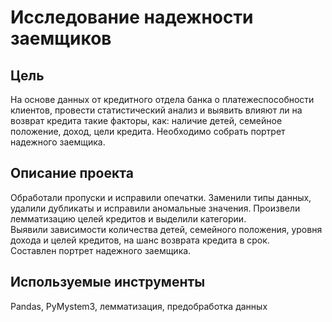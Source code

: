 # Исследование надежности заемщиков

## Цель
На основе данных от кредитного отдела банка о платежеспособности клиентов, провести статистический
анализ и выявить влияют ли на возврат кредита такие факторы, как: наличие детей, семейное положение,
доход, цели кредита.
Необходимо собрать портрет надежного заемщика.

## Описание проекта
Обработали пропуски и исправили опечатки. Заменили типы данных,
удалили дубликаты и исправили аномальные значения. Произвели лемматизацию
целей кредитов и выделили категории.\
Выявили зависимости количества детей, семейного положения,
уровня дохода и целей кредитов, на шанс возврата кредита в срок.\
Составлен портрет надежного заемщика.

## Используемые инструменты
Pandas, PyMystem3, лемматизация, предобработка данных
